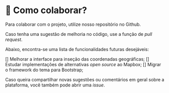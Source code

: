 # 🤝 Como colaborar?

Para colaborar com o projeto, utilize nosso repositório no Github.

Caso tenha uma sugestão de melhoria no código, use a função de _pull request_.

Abaixo, encontra-se uma lista de funcionalidades futuras desejáveis:

[] Melhorar a interface para inseção das coordenadas geográficas;
[] Estudar implementações de alternativas _open source_ ao Mapbox;
[] Migrar o framework do tema para Bootstrap;

Caso queira compartilhar novas sugestões ou comentários em geral sobre a plataforma, você também pode abrir uma _issue_.
